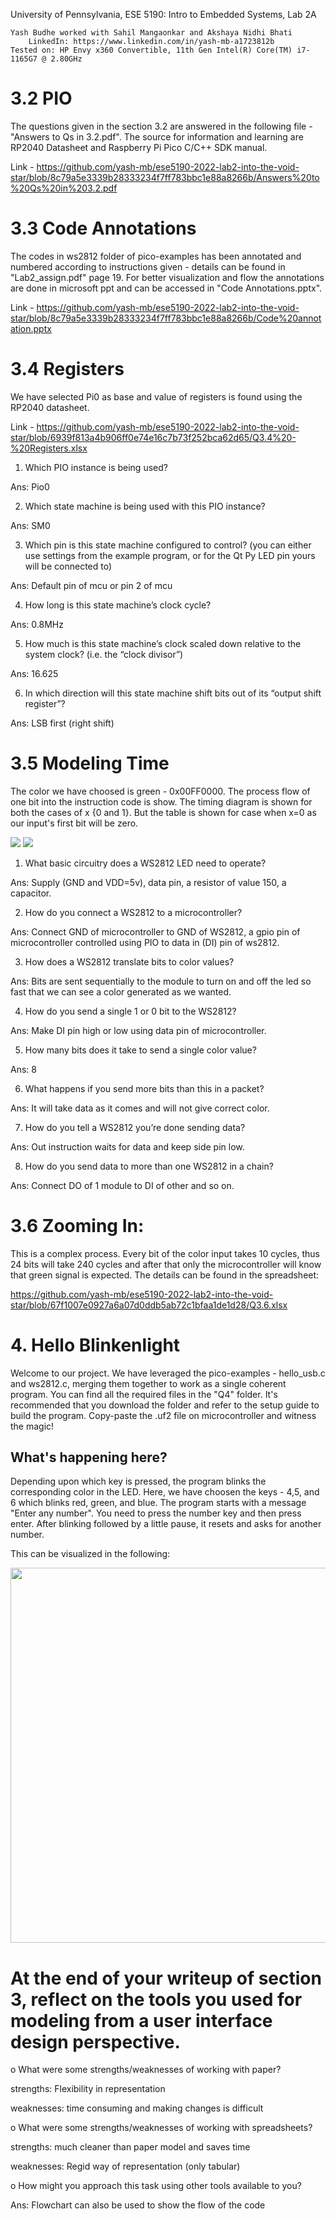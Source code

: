 University of Pennsylvania, ESE 5190: Intro to Embedded Systems, Lab 2A

    Yash Budhe worked with Sahil Mangaonkar and Akshaya Nidhi Bhati 
        LinkedIn: https://www.linkedin.com/in/yash-mb-a1723812b
    Tested on: HP Envy x360 Convertible, 11th Gen Intel(R) Core(TM) i7-1165G7 @ 2.80GHz 

# 3.2 PIO

The questions given in the section 3.2 are answered in the following file - "Answers to Qs in 3.2.pdf". The source for information and learning are RP2040 Datasheet and Raspberry Pi Pico C/C++ SDK manual. 

Link - https://github.com/yash-mb/ese5190-2022-lab2-into-the-void-star/blob/8c79a5e3339b28333234f7ff783bbc1e88a8266b/Answers%20to%20Qs%20in%203.2.pdf


# 3.3 Code Annotations

The codes in ws2812 folder of pico-examples has been annotated and numbered according to instructions given - details can be found in "Lab2_assign.pdf" page 19. For better visualization and flow the annotations are done in microsoft ppt and can be accessed in "Code Annotations.pptx".

Link - https://github.com/yash-mb/ese5190-2022-lab2-into-the-void-star/blob/8c79a5e3339b28333234f7ff783bbc1e88a8266b/Code%20annotation.pptx

# 3.4 Registers

We have selected Pi0 as base and value of registers is found using the RP2040 datasheet.

Link - https://github.com/yash-mb/ese5190-2022-lab2-into-the-void-star/blob/6939f813a4b906ff0e74e16c7b73f252bca62d65/Q3.4%20-%20Registers.xlsx

1.	Which PIO instance is being used? 

Ans: Pio0

2.	Which state machine is being used with this PIO instance?

Ans: SM0

3.	Which pin is this state machine configured to control? (you can  either use settings from the example program, or for the Qt Py  LED pin yours will be connected to)  

Ans: Default pin of mcu or pin 2 of mcu

4.	How long is this state machine’s clock cycle? 

Ans: 0.8MHz

5.	How much is this state machine’s clock scaled down relative to the system clock? (i.e. the “clock divisor”)  

Ans: 16.625

6.	In which direction will this state machine shift bits out of its  “output shift register”?

Ans: LSB first (right shift)


# 3.5 Modeling Time

The color we have choosed is green - 0x00FF0000. The process flow of one bit into the instruction code is show. The timing diagram is shown for both the cases of x {0 and 1}. But the table is shown for case when x=0 as our input's first bit will be zero.

<img src = "Q-3.5_1.jpeg">
<img src = "Q-3.5_2.jpeg">

1.	What basic circuitry does a WS2812 LED need to operate? 

Ans: Supply (GND and VDD=5v), data pin, a resistor of value 150, a capacitor.

2.	How do you connect a WS2812 to a microcontroller? 

Ans: Connect GND of microcontroller to GND of WS2812, a gpio pin of microcontroller controlled using PIO to data in (DI) pin of ws2812.

3.	How does a WS2812 translate bits to color values? 

Ans: Bits are sent sequentially to the module to turn on and off the led so fast that we can see a color generated as we wanted.

4.	How do you send a single 1 or 0 bit to the WS2812? 

Ans: Make DI pin high or low using data pin of microcontroller.

5.	How many bits does it take to send a single color value? 

Ans: 8

6.	What happens if you send more bits than this in a packet? 

Ans: It will take data as it comes and will not give correct color.

7.	How do you tell a WS2812 you’re done sending data? 

Ans: Out instruction waits for data and keep side pin low.

8.	How do you send data to more than one WS2812 in a chain?

Ans: Connect DO of 1 module to DI of other and so on.

# 3.6 Zooming In:

This is a complex process. Every bit of the color input takes 10 cycles, thus 24 bits will take 240 cycles and after that only the microcontroller will know that green signal is expected. The details can be found in the spreadsheet:

https://github.com/yash-mb/ese5190-2022-lab2-into-the-void-star/blob/67f1007e0927a6a07d0ddb5ab72c1bfaa1de1d28/Q3.6.xlsx


# 4. Hello Blinkenlight

Welcome to our project. We have leveraged the pico-examples - hello_usb.c and ws2812.c, merging them together to work as a single coherent program. You can find all the required files in the "Q4" folder. It's recommended that you download the folder and refer to the setup guide to build the program. Copy-paste the .uf2 file on microcontroller and witness the magic!

## What's happening here?

Depending upon which key is pressed, the program blinks the corresponding color in the LED. Here, we have choosen the keys - 4,5, and 6 which blinks red, green, and blue. The program starts with a message "Enter any number". You need to press the number key and then press enter. After blinking followed by a little pause, it resets and asks for another number.

This can be visualized in the following:

<img src = "Other files/Lab2-Q4.gif" width="600" height="600"/>


# At the end of your writeup of section 3, reflect on the tools you used for modeling from a user interface design perspective.


o What were some strengths/weaknesses of working with paper?

strengths: Flexibility in representation	

weaknesses: time consuming and making changes is difficult


o What were some strengths/weaknesses of working with spreadsheets?

strengths: much cleaner than paper model and saves time		

weaknesses: Regid way of representation (only tabular)


o How might you approach this task using other tools available to you?

Ans: Flowchart can also be used to show the flow of the code

